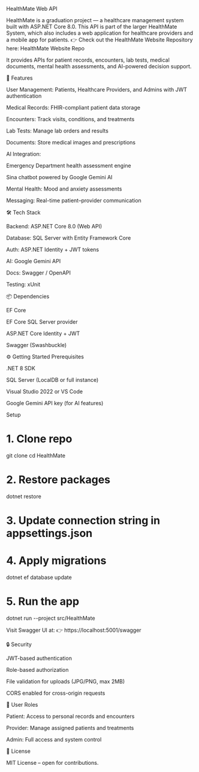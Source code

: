 HealthMate Web API

HealthMate is a graduation project — a healthcare management system built with ASP.NET Core 8.0.
This API is part of the larger HealthMate System, which also includes a web application for healthcare providers and a mobile app for patients.
👉 Check out the HealthMate Website Repository here: HealthMate Website Repo

It provides APIs for patient records, encounters, lab tests, medical documents, mental health assessments, and AI-powered decision support.

🚀 Features

User Management: Patients, Healthcare Providers, and Admins with JWT authentication

Medical Records: FHIR-compliant patient data storage

Encounters: Track visits, conditions, and treatments

Lab Tests: Manage lab orders and results

Documents: Store medical images and prescriptions

AI Integration:

Emergency Department health assessment engine

Sina chatbot powered by Google Gemini AI

Mental Health: Mood and anxiety assessments

Messaging: Real-time patient–provider communication

🛠️ Tech Stack

Backend: ASP.NET Core 8.0 (Web API)

Database: SQL Server with Entity Framework Core

Auth: ASP.NET Identity + JWT tokens

AI: Google Gemini API

Docs: Swagger / OpenAPI

Testing: xUnit

📦 Dependencies

EF Core

EF Core SQL Server provider

ASP.NET Core Identity + JWT

Swagger (Swashbuckle)

⚙️ Getting Started
Prerequisites

.NET 8 SDK

SQL Server (LocalDB or full instance)

Visual Studio 2022 or VS Code

Google Gemini API key (for AI features)

Setup
# 1. Clone repo
git clone <repo-url>
cd HealthMate

# 2. Restore packages
dotnet restore

# 3. Update connection string in appsettings.json

# 4. Apply migrations
dotnet ef database update

# 5. Run the app
dotnet run --project src/HealthMate


Visit Swagger UI at:
👉 https://localhost:5001/swagger

🔒 Security

JWT-based authentication

Role-based authorization

File validation for uploads (JPG/PNG, max 2MB)

CORS enabled for cross-origin requests

👥 User Roles

Patient: Access to personal records and encounters

Provider: Manage assigned patients and treatments

Admin: Full access and system control

📄 License

MIT License – open for contributions.
